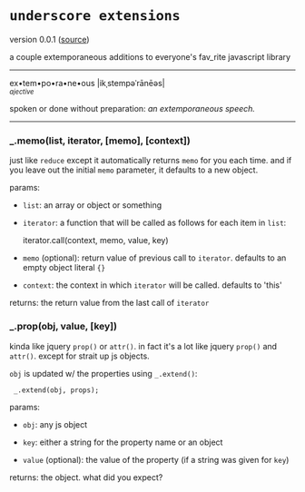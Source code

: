 # `underscore extensions`

version 0.0.1 ([source](https://github.com/aaronj1335/undersc_rext))

a couple extemporaneous additions to everyone's fav\_rite javascript library

***

ex•tem•po•ra•ne•ous |ikˌstempəˈrānēəs|
<br />*<small>ajective</small>*

spoken or done without preparation: *an extemporaneous speech.*

***

### _.memo(list, iterator, [memo], [context])

just like `reduce` except it automatically returns `memo` for you
each time.  and if you leave out the initial `memo` parameter, it
defaults to a new object.

params:

 - `list`: an array or object or something

 - `iterator`: a function that will be called as follows for each
   item in `list`:
 
     iterator.call(context, memo, value, key)

 - `memo` (optional): return value of previous call to `iterator`.
   defaults to an empty object literal `{}`

 - `context`: the context in which `iterator` will be called.
   defaults to 'this'

returns: the return value from the last call of `iterator`

### _.prop(obj, value, [key])

kinda like jquery `prop()` or `attr()`.  in fact it's a lot like
jquery `prop()` and `attr()`.  except for strait up js objects.

`obj` is updated w/ the properties using `_.extend()`:

     _.extend(obj, props);

params:

 - `obj`: any js object

 - `key`: either a string for the property name or an object
 
 - `value` (optional): the value of the property (if a string was
   given for `key`)

returns: the object.  what did you expect?

